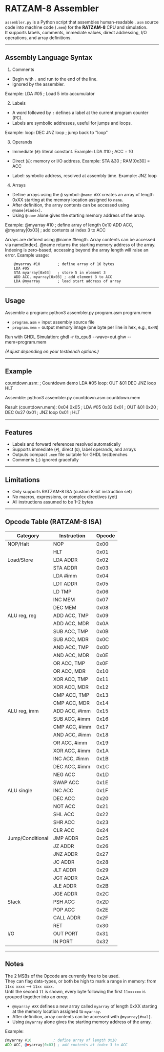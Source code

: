 # RATZAM-8 Assembler

`assembler.py` is a Python script that assembles human-readable `.asm` source code into machine code (`.mem`) for the **RATZAM-8** CPU and simulation.  
It supports labels, comments, immediate values, direct addressing, I/O operations, and array definitions.

---

## Assembly Language Syntax

1. Comments
- Begin with `;` and run to the end of the line.  
- Ignored by the assembler.

Example:
LDA #05    ; Load 5 into accumulator

2. Labels
- A word followed by `:` defines a label at the current program counter (PC).  
- Labels are symbolic addresses, useful for jumps and loops.

Example:
loop:  DEC
       JNZ loop   ; jump back to "loop"

3. Operands
- Immediate (`#`): literal constant.
Example:
LDA #10     ; ACC = 10

- Direct (`&`): memory or I/O address.
Example:
STA &30     ; RAM[0x30] = ACC

- Label: symbolic address, resolved at assembly time.
Example:
JNZ loop

4. Arrays
- Define arrays using the `@` symbol: `@name #XX` creates an array of length 0xXX starting at the memory location assigned to `name`.
- After definition, the array contents can be accessed using `@name[#index]`.
- Using `@name` alone gives the starting memory address of the array.

Example:
@myarray #10          ; define array of length 0x10
ADD ACC, @myarray[0x03] ; add contents at index 3 to ACC

Arrays are defined using @name #length.
Array contents can be accessed via name[index].
@name returns the starting memory address of the array.
Indexing is zero-based; accessing beyond the array length will raise an error.
Example usage:

		@myarray #10        ; define array of 16 bytes
		LDA #05
		STA myarray[0x03]   ; store 5 in element 3
		ADD ACC, myarray[0x03] ; add element 3 to ACC
		LDA @myarray        ; load start address of array

---

## Usage

Assemble a program:
python3 assembler.py program.asm program.mem

- `program.asm` = input assembly source file  
- `program.mem` = output memory image (one byte per line in hex, e.g., `0xNN`)  

Run with GHDL Simulation:
ghdl -r tb_cpu8 --wave=out.ghw --mem=program.mem

*(Adjust depending on your testbench options.)*

---

## Example

countdown.asm:
; Countdown demo
LDA #05
loop: OUT &01
      DEC
      JNZ loop
      HLT

Assemble:
python3 assembler.py countdown.asm countdown.mem

Result (countdown.mem):
0x04 0x05   ; LDA #05
0x32 0x01   ; OUT &01
0x20        ; DEC
0x27 0x01   ; JNZ loop
0x01        ; HLT

---

## Features
- Labels and forward references resolved automatically  
- Supports immediate (`#`), direct (`&`), label operands, and arrays  
- Outputs compact `.mem` file suitable for GHDL testbenches  
- Comments (`;`) ignored gracefully  

---

## Limitations
- Only supports RATZAM-8 ISA (custom 8-bit instruction set)  
- No macros, expressions, or complex directives (yet)  
- All instructions assumed to be 1–2 bytes  

---

## Opcode Table (RATZAM-8 ISA)

| Category         | Instruction       | Opcode |
| ---------------- | ----------------- | ------ |
| NOP/Halt         | NOP               | 0x00   |
|                  | HLT               | 0x01   |
| Load/Store       | LDA ADDR          | 0x02   |
|                  | STA ADDR          | 0x03   |
|                  | LDA #imm          | 0x04   |
|                  | LDT ADDR          | 0x05   |
|                  | LD TMP            | 0x06   |
|                  | INC MEM           | 0x07   |
|                  | DEC MEM           | 0x08   |
| ALU reg, reg     | ADD ACC, TMP      | 0x09   |
|                  | ADD ACC, MDR      | 0x0A   |
|                  | SUB ACC, TMP      | 0x0B   |
|                  | SUB ACC, MDR      | 0x0C   |
|                  | AND ACC, TMP      | 0x0D   |
|                  | AND ACC, MDR      | 0x0E   |
|                  | OR ACC, TMP       | 0x0F   |
|                  | OR ACC, MDR       | 0x10   |
|                  | XOR ACC, TMP      | 0x11   |
|                  | XOR ACC, MDR      | 0x12   |
|                  | CMP ACC, TMP      | 0x13   |
|                  | CMP ACC, MDR      | 0x14   |
| ALU reg, imm     | ADD ACC, #imm     | 0x15   |
|                  | SUB ACC, #imm     | 0x16   |
|                  | CMP ACC, #imm     | 0x17   |
|                  | AND ACC, #imm     | 0x18   |
|                  | OR ACC, #imm      | 0x19   |
|                  | XOR ACC, #imm     | 0x1A   |
|                  | INC ACC, #imm     | 0x1B   |
|                  | DEC ACC, #imm     | 0x1C   |
|                  | NEG ACC           | 0x1D   |
|                  | SWAP ACC          | 0x1E   |
| ALU single       | INC ACC           | 0x1F   |
|                  | DEC ACC           | 0x20   |
|                  | NOT ACC           | 0x21   |
|                  | SHL ACC           | 0x22   |
|                  | SHR ACC           | 0x23   |
|                  | CLR ACC           | 0x24   |
| Jump/Conditional | JMP ADDR          | 0x25   |
|                  | JZ ADDR           | 0x26   |
|                  | JNZ ADDR          | 0x27   |
|                  | JC ADDR           | 0x28   |
|                  | JLT ADDR          | 0x29   |
|                  | JGT ADDR          | 0x2A   |
|                  | JLE ADDR          | 0x2B   |
|                  | JGE ADDR          | 0x2C   |
| Stack            | PSH ACC           | 0x2D   |
|                  | POP ACC           | 0x2E   |
|                  | CALL ADDR         | 0x2F   |
|                  | RET               | 0x30   |
| I/O              | OUT PORT          | 0x31   |
|                  | IN PORT           | 0x32   |

---

## Notes

The 2 MSBs of the Opcode are currently free to be used.  
They can flag data-types, or both be high to mark a range in memory: from `11xx xxxx` --> `11xx xxxx`.  
Until the second `11` is shown, every byte following the first `11xxxxxx` is grouped together into an *array*.  

- `@myarray #XX` defines a new array called `myarray` of length 0xXX starting at the memory location assigned to `myarray`.  
- After definition, array contents can be accessed with `@myarray[#val]`.  
- Using `@myarray` alone gives the starting memory address of the array.  

Example:
```asm
@myarray #10          ; define array of length 0x10
ADD ACC, @myarray[0x03] ; add contents at index 3 to ACC

